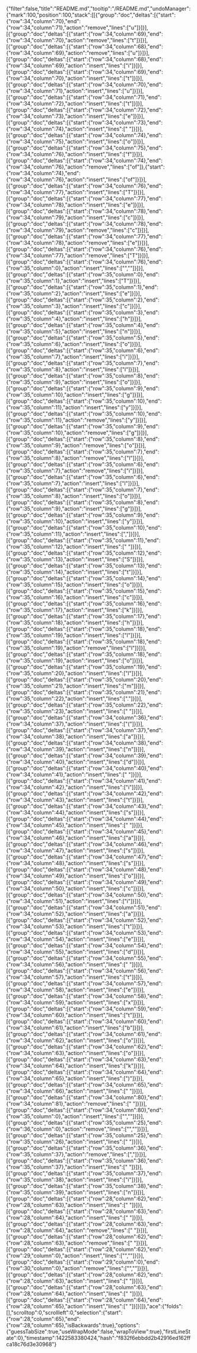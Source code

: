 {"filter":false,"title":"README.md","tooltip":"/README.md","undoManager":{"mark":100,"position":100,"stack":[[{"group":"doc","deltas":[{"start":{"row":34,"column":70},"end":{"row":34,"column":71},"action":"remove","lines":["u"]}]}],[{"group":"doc","deltas":[{"start":{"row":34,"column":69},"end":{"row":34,"column":70},"action":"remove","lines":["t"]}]}],[{"group":"doc","deltas":[{"start":{"row":34,"column":68},"end":{"row":34,"column":69},"action":"remove","lines":["u"]}]}],[{"group":"doc","deltas":[{"start":{"row":34,"column":68},"end":{"row":34,"column":69},"action":"insert","lines":["i"]}]}],[{"group":"doc","deltas":[{"start":{"row":34,"column":69},"end":{"row":34,"column":70},"action":"insert","lines":["t"]}]}],[{"group":"doc","deltas":[{"start":{"row":34,"column":70},"end":{"row":34,"column":71},"action":"insert","lines":["u"]}]}],[{"group":"doc","deltas":[{"start":{"row":34,"column":71},"end":{"row":34,"column":72},"action":"insert","lines":["t"]}]}],[{"group":"doc","deltas":[{"start":{"row":34,"column":72},"end":{"row":34,"column":73},"action":"insert","lines":["e"]}]}],[{"group":"doc","deltas":[{"start":{"row":34,"column":73},"end":{"row":34,"column":74},"action":"insert","lines":[" "]}]}],[{"group":"doc","deltas":[{"start":{"row":34,"column":74},"end":{"row":34,"column":75},"action":"insert","lines":["o"]}]}],[{"group":"doc","deltas":[{"start":{"row":34,"column":75},"end":{"row":34,"column":76},"action":"insert","lines":["f"]}]}],[{"group":"doc","deltas":[{"start":{"row":34,"column":74},"end":{"row":34,"column":76},"action":"remove","lines":["of"]},{"start":{"row":34,"column":74},"end":{"row":34,"column":76},"action":"insert","lines":["of"]}]}],[{"group":"doc","deltas":[{"start":{"row":34,"column":76},"end":{"row":34,"column":77},"action":"insert","lines":["T"]}]}],[{"group":"doc","deltas":[{"start":{"row":34,"column":77},"end":{"row":34,"column":78},"action":"insert","lines":["e"]}]}],[{"group":"doc","deltas":[{"start":{"row":34,"column":78},"end":{"row":34,"column":79},"action":"insert","lines":["c"]}]}],[{"group":"doc","deltas":[{"start":{"row":34,"column":78},"end":{"row":34,"column":79},"action":"remove","lines":["c"]}]}],[{"group":"doc","deltas":[{"start":{"row":34,"column":77},"end":{"row":34,"column":78},"action":"remove","lines":["e"]}]}],[{"group":"doc","deltas":[{"start":{"row":34,"column":76},"end":{"row":34,"column":77},"action":"remove","lines":["T"]}]}],[{"group":"doc","deltas":[{"start":{"row":34,"column":76},"end":{"row":35,"column":0},"action":"insert","lines":["",""]}]}],[{"group":"doc","deltas":[{"start":{"row":35,"column":0},"end":{"row":35,"column":1},"action":"insert","lines":["T"]}]}],[{"group":"doc","deltas":[{"start":{"row":35,"column":1},"end":{"row":35,"column":2},"action":"insert","lines":["e"]}]}],[{"group":"doc","deltas":[{"start":{"row":35,"column":2},"end":{"row":35,"column":3},"action":"insert","lines":["c"]}]}],[{"group":"doc","deltas":[{"start":{"row":35,"column":3},"end":{"row":35,"column":4},"action":"insert","lines":["h"]}]}],[{"group":"doc","deltas":[{"start":{"row":35,"column":4},"end":{"row":35,"column":5},"action":"insert","lines":["n"]}]}],[{"group":"doc","deltas":[{"start":{"row":35,"column":5},"end":{"row":35,"column":6},"action":"insert","lines":["o"]}]}],[{"group":"doc","deltas":[{"start":{"row":35,"column":6},"end":{"row":35,"column":7},"action":"insert","lines":["i"]}]}],[{"group":"doc","deltas":[{"start":{"row":35,"column":7},"end":{"row":35,"column":8},"action":"insert","lines":["l"]}]}],[{"group":"doc","deltas":[{"start":{"row":35,"column":8},"end":{"row":35,"column":9},"action":"insert","lines":["o"]}]}],[{"group":"doc","deltas":[{"start":{"row":35,"column":9},"end":{"row":35,"column":10},"action":"insert","lines":["g"]}]}],[{"group":"doc","deltas":[{"start":{"row":35,"column":10},"end":{"row":35,"column":11},"action":"insert","lines":["y"]}]}],[{"group":"doc","deltas":[{"start":{"row":35,"column":10},"end":{"row":35,"column":11},"action":"remove","lines":["y"]}]}],[{"group":"doc","deltas":[{"start":{"row":35,"column":9},"end":{"row":35,"column":10},"action":"remove","lines":["g"]}]}],[{"group":"doc","deltas":[{"start":{"row":35,"column":8},"end":{"row":35,"column":9},"action":"remove","lines":["o"]}]}],[{"group":"doc","deltas":[{"start":{"row":35,"column":7},"end":{"row":35,"column":8},"action":"remove","lines":["l"]}]}],[{"group":"doc","deltas":[{"start":{"row":35,"column":6},"end":{"row":35,"column":7},"action":"remove","lines":["i"]}]}],[{"group":"doc","deltas":[{"start":{"row":35,"column":6},"end":{"row":35,"column":7},"action":"insert","lines":["l"]}]}],[{"group":"doc","deltas":[{"start":{"row":35,"column":7},"end":{"row":35,"column":8},"action":"insert","lines":["o"]}]}],[{"group":"doc","deltas":[{"start":{"row":35,"column":8},"end":{"row":35,"column":9},"action":"insert","lines":["g"]}]}],[{"group":"doc","deltas":[{"start":{"row":35,"column":9},"end":{"row":35,"column":10},"action":"insert","lines":["y"]}]}],[{"group":"doc","deltas":[{"start":{"row":35,"column":10},"end":{"row":35,"column":11},"action":"insert","lines":[","]}]}],[{"group":"doc","deltas":[{"start":{"row":35,"column":11},"end":{"row":35,"column":12},"action":"insert","lines":[" "]}]}],[{"group":"doc","deltas":[{"start":{"row":35,"column":12},"end":{"row":35,"column":13},"action":"insert","lines":["S"]}]}],[{"group":"doc","deltas":[{"start":{"row":35,"column":13},"end":{"row":35,"column":14},"action":"insert","lines":["t"]}]}],[{"group":"doc","deltas":[{"start":{"row":35,"column":14},"end":{"row":35,"column":15},"action":"insert","lines":["o"]}]}],[{"group":"doc","deltas":[{"start":{"row":35,"column":15},"end":{"row":35,"column":16},"action":"insert","lines":["c"]}]}],[{"group":"doc","deltas":[{"start":{"row":35,"column":16},"end":{"row":35,"column":17},"action":"insert","lines":["k"]}]}],[{"group":"doc","deltas":[{"start":{"row":35,"column":17},"end":{"row":35,"column":18},"action":"insert","lines":["h"]}]}],[{"group":"doc","deltas":[{"start":{"row":35,"column":18},"end":{"row":35,"column":19},"action":"insert","lines":["l"]}]}],[{"group":"doc","deltas":[{"start":{"row":35,"column":18},"end":{"row":35,"column":19},"action":"remove","lines":["l"]}]}],[{"group":"doc","deltas":[{"start":{"row":35,"column":18},"end":{"row":35,"column":19},"action":"insert","lines":["o"]}]}],[{"group":"doc","deltas":[{"start":{"row":35,"column":19},"end":{"row":35,"column":20},"action":"insert","lines":["l"]}]}],[{"group":"doc","deltas":[{"start":{"row":35,"column":20},"end":{"row":35,"column":21},"action":"insert","lines":["m"]}]}],[{"group":"doc","deltas":[{"start":{"row":35,"column":21},"end":{"row":35,"column":22},"action":"insert","lines":["."]}]}],[{"group":"doc","deltas":[{"start":{"row":35,"column":22},"end":{"row":35,"column":23},"action":"insert","lines":[" "]}]}],[{"group":"doc","deltas":[{"start":{"row":34,"column":36},"end":{"row":34,"column":37},"action":"insert","lines":["("]}]}],[{"group":"doc","deltas":[{"start":{"row":34,"column":37},"end":{"row":34,"column":38},"action":"insert","lines":["a"]}]}],[{"group":"doc","deltas":[{"start":{"row":34,"column":38},"end":{"row":34,"column":39},"action":"insert","lines":["n"]}]}],[{"group":"doc","deltas":[{"start":{"row":34,"column":39},"end":{"row":34,"column":40},"action":"insert","lines":["d"]}]}],[{"group":"doc","deltas":[{"start":{"row":34,"column":40},"end":{"row":34,"column":41},"action":"insert","lines":[" "]}]}],[{"group":"doc","deltas":[{"start":{"row":34,"column":41},"end":{"row":34,"column":42},"action":"insert","lines":["i"]}]}],[{"group":"doc","deltas":[{"start":{"row":34,"column":42},"end":{"row":34,"column":43},"action":"insert","lines":["t"]}]}],[{"group":"doc","deltas":[{"start":{"row":34,"column":43},"end":{"row":34,"column":44},"action":"insert","lines":["s"]}]}],[{"group":"doc","deltas":[{"start":{"row":34,"column":44},"end":{"row":34,"column":45},"action":"insert","lines":[" "]}]}],[{"group":"doc","deltas":[{"start":{"row":34,"column":45},"end":{"row":34,"column":46},"action":"insert","lines":["a"]}]}],[{"group":"doc","deltas":[{"start":{"row":34,"column":46},"end":{"row":34,"column":47},"action":"insert","lines":["s"]}]}],[{"group":"doc","deltas":[{"start":{"row":34,"column":47},"end":{"row":34,"column":48},"action":"insert","lines":["s"]}]}],[{"group":"doc","deltas":[{"start":{"row":34,"column":48},"end":{"row":34,"column":49},"action":"insert","lines":["o"]}]}],[{"group":"doc","deltas":[{"start":{"row":34,"column":49},"end":{"row":34,"column":50},"action":"insert","lines":["c"]}]}],[{"group":"doc","deltas":[{"start":{"row":34,"column":50},"end":{"row":34,"column":51},"action":"insert","lines":["i"]}]}],[{"group":"doc","deltas":[{"start":{"row":34,"column":51},"end":{"row":34,"column":52},"action":"insert","lines":["a"]}]}],[{"group":"doc","deltas":[{"start":{"row":34,"column":52},"end":{"row":34,"column":53},"action":"insert","lines":["t"]}]}],[{"group":"doc","deltas":[{"start":{"row":34,"column":53},"end":{"row":34,"column":54},"action":"insert","lines":["e"]}]}],[{"group":"doc","deltas":[{"start":{"row":34,"column":54},"end":{"row":34,"column":55},"action":"insert","lines":["d"]}]}],[{"group":"doc","deltas":[{"start":{"row":34,"column":55},"end":{"row":34,"column":56},"action":"insert","lines":[" "]}]}],[{"group":"doc","deltas":[{"start":{"row":34,"column":56},"end":{"row":34,"column":57},"action":"insert","lines":["t"]}]}],[{"group":"doc","deltas":[{"start":{"row":34,"column":57},"end":{"row":34,"column":58},"action":"insert","lines":["e"]}]}],[{"group":"doc","deltas":[{"start":{"row":34,"column":58},"end":{"row":34,"column":59},"action":"insert","lines":["x"]}]}],[{"group":"doc","deltas":[{"start":{"row":34,"column":59},"end":{"row":34,"column":60},"action":"insert","lines":["t"]}]}],[{"group":"doc","deltas":[{"start":{"row":34,"column":60},"end":{"row":34,"column":61},"action":"insert","lines":["b"]}]}],[{"group":"doc","deltas":[{"start":{"row":34,"column":61},"end":{"row":34,"column":62},"action":"insert","lines":["o"]}]}],[{"group":"doc","deltas":[{"start":{"row":34,"column":62},"end":{"row":34,"column":63},"action":"insert","lines":["o"]}]}],[{"group":"doc","deltas":[{"start":{"row":34,"column":63},"end":{"row":34,"column":64},"action":"insert","lines":["k"]}]}],[{"group":"doc","deltas":[{"start":{"row":34,"column":64},"end":{"row":34,"column":65},"action":"insert","lines":[")"]}]}],[{"group":"doc","deltas":[{"start":{"row":34,"column":65},"end":{"row":34,"column":66},"action":"insert","lines":[" "]}]}],[{"group":"doc","deltas":[{"start":{"row":34,"column":80},"end":{"row":34,"column":81},"action":"remove","lines":[" "]}]}],[{"group":"doc","deltas":[{"start":{"row":34,"column":80},"end":{"row":35,"column":0},"action":"insert","lines":["",""]}]}],[{"group":"doc","deltas":[{"start":{"row":35,"column":25},"end":{"row":36,"column":0},"action":"remove","lines":["",""]}]}],[{"group":"doc","deltas":[{"start":{"row":35,"column":25},"end":{"row":35,"column":26},"action":"insert","lines":[" "]}]}],[{"group":"doc","deltas":[{"start":{"row":35,"column":36},"end":{"row":35,"column":37},"action":"remove","lines":[","]}]}],[{"group":"doc","deltas":[{"start":{"row":35,"column":36},"end":{"row":35,"column":37},"action":"insert","lines":[" "]}]}],[{"group":"doc","deltas":[{"start":{"row":35,"column":37},"end":{"row":35,"column":38},"action":"insert","lines":["i"]}]}],[{"group":"doc","deltas":[{"start":{"row":35,"column":38},"end":{"row":35,"column":39},"action":"insert","lines":["n"]}]}],[{"group":"doc","deltas":[{"start":{"row":28,"column":62},"end":{"row":28,"column":63},"action":"insert","lines":[" "]}]}],[{"group":"doc","deltas":[{"start":{"row":28,"column":63},"end":{"row":28,"column":64},"action":"insert","lines":[" "]}]}],[{"group":"doc","deltas":[{"start":{"row":28,"column":63},"end":{"row":28,"column":64},"action":"remove","lines":[" "]}]}],[{"group":"doc","deltas":[{"start":{"row":28,"column":62},"end":{"row":28,"column":63},"action":"remove","lines":[" "]}]}],[{"group":"doc","deltas":[{"start":{"row":28,"column":62},"end":{"row":29,"column":0},"action":"insert","lines":["",""]}]}],[{"group":"doc","deltas":[{"start":{"row":29,"column":0},"end":{"row":30,"column":0},"action":"remove","lines":["",""]}]}],[{"group":"doc","deltas":[{"start":{"row":28,"column":62},"end":{"row":28,"column":63},"action":"insert","lines":[" "]}]}],[{"group":"doc","deltas":[{"start":{"row":28,"column":63},"end":{"row":28,"column":64},"action":"insert","lines":[" "]}]}],[{"group":"doc","deltas":[{"start":{"row":28,"column":64},"end":{"row":28,"column":65},"action":"insert","lines":[" "]}]}]]},"ace":{"folds":[],"scrolltop":0,"scrollleft":0,"selection":{"start":{"row":28,"column":65},"end":{"row":28,"column":65},"isBackwards":true},"options":{"guessTabSize":true,"useWrapMode":false,"wrapToView":true},"firstLineState":0},"timestamp":1422583380424,"hash":"f832f6ebbdd2b42916ed162ffca18c76d3e30968"}